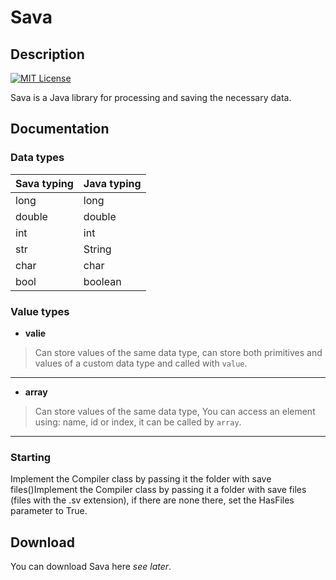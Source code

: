 # Sava

## Description

[![MIT License](https://img.shields.io/badge/License-MIT-blue.svg)](https://choosealicense.com/licenses/mit/)

Sava is a Java library for processing and saving the necessary data.

## Documentation 

### Data types
| Sava typing | Java typing |
|-------------|-------------|
| long        | long        |
| double      | double      |
| int         | int         |
| str         | String      |
| char        | char        |
| bool        | boolean     |

### Value types

* **valie**
>Can store values of the same data type, can store both primitives and values of a custom data type and called with `value`.
-------------
* **array**
> Can store values of the same data type, You can access an element using: name, id or index, it can be called by `array`.
-------------

### Starting

Implement the Compiler class by passing it the folder with save files()Implement the Compiler class by passing it a folder with save files (files with the .sv extension), if there are none there, set the HasFiles parameter to True.

## Download
You can download Sava here _see later_.

